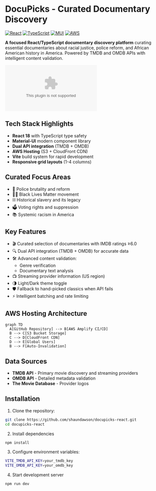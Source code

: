 # DocuPicks - Curated Documentary Discovery

[![React](https://img.shields.io/badge/React-18.2.0-%2361DAFB)](https://reactjs.org/)
[![TypeScript](https://img.shields.io/badge/TypeScript-4.9.5-%233178C6)](https://www.typescriptlang.org/)
[![MUI](https://img.shields.io/badge/MUI-5.14.18-%23007FFF)](https://mui.com/)
[![AWS](https://img.shields.io/badge/AWS-%23FF9900.svg?logo=amazon-aws&logoColor=white)](https://aws.amazon.com)

**A focused React/TypeScript documentary discovery platform** curating essential documentaries about racial justice, police reform, and African American history in America. Powered by TMDB and OMDB APIs with intelligent content validation.

![DocuPicks](docupicks.com)

## Tech Stack Highlights

- **React 18** with TypeScript type safety
- **Material-UI** modern component library
- **Dual API integration** (TMDB + OMDB)
- **AWS Hosting** (S3 + CloudFront CDN)
- **Vite** build system for rapid development
- **Responsive grid layouts** (1-4 columns)

## Curated Focus Areas

- 🚨 Police brutality and reform  
- ✊🏿 Black Lives Matter movement  
- ⛓️ Historical slavery and its legacy  
- 🗳️ Voting rights and suppression  
- 📚 Systemic racism in America  

## Key Features

- 🎬 Curated selection of documentaries with IMDB ratings ≥6.0  
- 🔍 Dual API integration (TMDB + OMDB) for accurate data  
- 🛠️ Advanced content validation:  
  - Genre verification  
  - Documentary text analysis  
- 📺 Streaming provider information (US region)  
- 🌗 Light/Dark theme toggle  
- 🛡️ Fallback to hand-picked classics when API fails  
- ⚡ Intelligent batching and rate limiting  

## AWS Hosting Architecture

```mermaid
graph TD
  A[GitHub Repository] --> B[AWS Amplify CI/CD]
  B --> C[S3 Bucket Storage]
  C --> D[CloudFront CDN]
  D --> E[Global Users]
  B --> F[Auto-Invalidation]

```

## Data Sources

- **TMDB API** - Primary movie discovery and streaming providers
- **OMDB API** - Detailed metadata validation
- **The Movie Database** - Provider logos

## Installation

1. Clone the repository:
```bash
git clone https://github.com/shaundawson/docupicks-react.git
cd docupicks-react
```

2. Install dependencies
```bash
npm install
```

3. Configure environment variables:
```bash
VITE_TMDB_API_KEY=your_tmdb_key
VITE_OMDB_API_KEY=your_omdb_key
```

4. Start development server
```bash
npm run dev
```